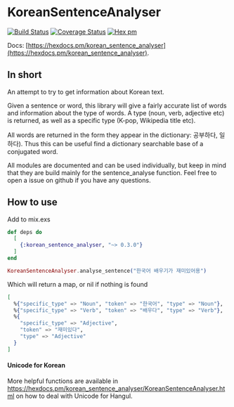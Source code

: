 # KoreanSentenceAnalyser

[![Build Status](https://travis-ci.org/JorisKok/korean_sentence_analyser.svg?branch=master)](https://travis-ci.org/JorisKok/korean_sentence_analyser)
[![Coverage Status](https://coveralls.io/repos/github/JorisKok/korean_sentence_analyser/badge.svg)](https://coveralls.io/github/JorisKok/korean_sentence_analyser)
[![Hex pm](http://img.shields.io/hexpm/v/korean_sentence_analyser.svg?style=flat)](https://hex.pm/packages/korean_sentence_analyser)

Docs: [https://hexdocs.pm/korean_sentence_analyser](https://hexdocs.pm/korean_sentence_analyser).


## In short

An attempt to try to get information about Korean text.

Given a sentence or word, this library will give a fairly accurate list of words and information about the type of words.
A type (noun, verb, adjective etc) is returned, as well as a specific type (K-pop, Wikipedia title etc).

All words are returned in the form they appear in the dictionary: 공부하다, 일하다). Thus this can be useful find a dictionary searchable base of a conjugated word.

All modules are documented and can be used individually, but keep in mind that they are build mainly for the sentence_analyse function. Feel free to open a issue on github if you have any questions.

## How to use

Add to mix.exs

```elixir
def deps do
  [
    {:korean_sentence_analyser, "~> 0.3.0"}
  ]
end
```

```elixir
KoreanSentenceAnalyser.analyse_sentence("한국어 배우기가 재미있어용")

```
Which will return a map, or nil if nothing is found
```elixir
[
  %{"specific_type" => "Noun", "token" => "한국어", "type" => "Noun"},
  %{"specific_type" => "Verb", "token" => "배우다", "type" => "Verb"},
  %{
    "specific_type" => "Adjective",
    "token" => "재미있다",
    "type" => "Adjective"
  }
]
```

#### Unicode for Korean

More helpful functions are available in https://hexdocs.pm/korean_sentence_analyser/KoreanSentenceAnalyser.html on how to deal with Unicode for Hangul.


